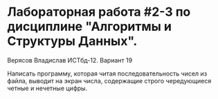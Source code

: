 # Лабораторная работа #2-3 по дисциплине "Алгоритмы и Структуры Данных".
Верясов Владислав ИСТбд-12. Вариант 19

Написать программу, которая читая последовательность чисел из файла, выводит на экран числа, содержащие строго чередующиеся четные и нечетные цифры. 
